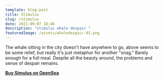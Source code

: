 ```yaml
---
template: blog-post
title: Stimulus
slug: /stimulus
date: 2021-09-07 18:46
description: "stimulus whale despair "
featuredImage: /assets/whaledespair-01.png
---
```

The whale sitting in the city doesn't have anywhere to go, above seems to be some relief, but really it's just metaphor for another "snag." Barely enough for a full meal. Despite all the beauty around, the problems and sense of despair remains.

**[Buy Simulus on OpenSea](https://opensea.io/assets/0x495f947276749ce646f68ac8c248420045cb7b5e/75511496996509083340559006059282024395904634734945582606826898911748446748673/)**